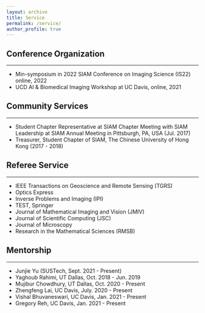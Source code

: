```yaml
---
layout: archive
title: Service
permalink: /service/
author_profile: true
---
```


## Conference Organization 
---
- Min-symposium in 2022 SIAM Conference on Imaging Science (IS22) online, 2022
- UCD AI & Biomedical Imaging Workshop at UC Davis, online, 2021

## Community Services
---
- Student Chapter Representative at SIAM Chapter Meeting with SIAM Leadership at SIAM Annual Meeting in Pittsburgh, PA, USA (Jul. 2017)
- Treasurer, Student Chapter of SIAM, The Chinese University of Hong Kong (2017 - 2018)

## Referee Service 
---
- IEEE Transactions on Geoscience and Remote Sensing (TGRS)
- Optics Express
- Inverse Problems and Imaging (IPI)
- TEST, Springer
- Journal of Mathematical Imaging and Vision (JMIV)
- Journal of Scientific Computing (JSC)
- Journal of Microscopy
- Research in the Mathematical Sciences (RMSB)

## Mentorship
---
- Junjie Yu (SUSTech, Sept. 2021 - Present)
- Yaghoub Rahimi, UT Dallas, Oct. 2018 - Jun. 2019
- Mujibur Chowdhury, UT Dallas, Oct. 2020 - Present
- Zhengfeng Lai, UC Davis, July. 2020 - Present
- Vishal Bhuvaneswari, UC Davis, Jan. 2021 - Present
- Gregory Reh, UC Davis, Jan. 2021 - Present

&nbsp;

&nbsp;

&nbsp;
